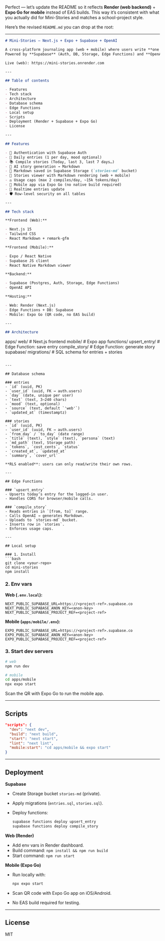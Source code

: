 Perfect — let’s update the README so it reflects **Render (web backend)** + **Expo Go for mobile** instead of EAS builds. This way it’s consistent with what you actually did for Mini-Stories and matches a school-project style.

Here’s the revised `README.md` you can drop at the root:

---

```markdown
# Mini-Stories — Next.js + Expo + Supabase + OpenAI

A cross-platform journaling app (web + mobile) where users write **one sentence a day** and later compile them into **AI-generated stories**.  
Powered by **Supabase** (Auth, DB, Storage, Edge Functions) and **OpenAI** for story generation.

Live (web): https://mini-stories.onrender.com

---

## Table of contents

- Features
- Tech stack
- Architecture
- Database schema
- Edge Functions
- Local setup
- Scripts
- Deployment (Render + Supabase + Expo Go)
- License

---

## Features

- 🔑 Authentication with Supabase Auth
- 📝 Daily entries (1 per day, mood optional)
- 📚 Compile stories (Today, last 3, last 7 days…)
- 🤖 AI story generation → Markdown
- 📂 Markdown saved in Supabase Storage (`stories-md` bucket)
- 📖 Stories viewer with Markdown rendering (web + mobile)
- ⚖️ Usage caps (max 2 compiles/day, ~15k tokens/day)
- 📱 Mobile app via Expo Go (no native build required)
- 🔄 Realtime entries update
- 🛡️ Row-level security on all tables

---

## Tech stack

**Frontend (Web):**

- Next.js 15
- Tailwind CSS
- React Markdown + remark-gfm

**Frontend (Mobile):**

- Expo / React Native
- Supabase JS client
- React Native Markdown viewer

**Backend:**

- Supabase (Postgres, Auth, Storage, Edge Functions)
- OpenAI API

**Hosting:**

- Web: Render (Next.js)
- Edge Functions + DB: Supabase
- Mobile: Expo Go (QR code, no EAS build)

---

## Architecture
```

apps/
web/ # Next.js frontend
mobile/ # Expo app
functions/
upsert_entry/ # Edge Function: save entry
compile_story/ # Edge Function: generate story
supabase/
migrations/ # SQL schema for entries + stories

````

---

## Database schema

### entries
- `id` (uuid, PK)
- `user_id` (uuid, FK → auth.users)
- `day` (date, unique per user)
- `text` (text, 3–240 chars)
- `mood` (text, optional)
- `source` (text, default `'web'`)
- `updated_at` (timestamptz)

### stories
- `id` (uuid, PK)
- `user_id` (uuid, FK → auth.users)
- `from_day` / `to_day` (date range)
- `title` (text), `style` (text), `persona` (text)
- `md_path` (text, Storage path)
- `tokens`, `cost_cents`, `status`
- `created_at`, `updated_at`
- `summary`, `cover_url`

**RLS enabled**: users can only read/write their own rows.

---

## Edge Functions

### `upsert_entry`
- Upserts today’s entry for the logged-in user.
- Handles CORS for browser/mobile calls.

### `compile_story`
- Reads entries in `[from, to]` range.
- Calls OpenAI → generates Markdown.
- Uploads to `stories-md` bucket.
- Inserts row in `stories`.
- Enforces usage caps.

---

## Local setup

### 1. Install
```bash
git clone <your-repo>
cd mini-stories
npm install
````

### 2. Env vars

**Web (`.env.local`):**

```
NEXT_PUBLIC_SUPABASE_URL=https://<project-ref>.supabase.co
NEXT_PUBLIC_SUPABASE_ANON_KEY=<anon-key>
NEXT_PUBLIC_SUPABASE_PROJECT_REF=<project-ref>
```

**Mobile (`apps/mobile/.env`):**

```
EXPO_PUBLIC_SUPABASE_URL=https://<project-ref>.supabase.co
EXPO_PUBLIC_SUPABASE_ANON_KEY=<anon-key>
EXPO_PUBLIC_SUPABASE_PROJECT_REF=<project-ref>
```

### 3. Start dev servers

```bash
# web
npm run dev

# mobile
cd apps/mobile
npx expo start
```

Scan the QR with Expo Go to run the mobile app.

---

## Scripts

```json
"scripts": {
  "dev": "next dev",
  "build": "next build",
  "start": "next start",
  "lint": "next lint",
  "mobile:start": "cd apps/mobile && expo start"
}
```

---

## Deployment

**Supabase**

- Create Storage bucket `stories-md` (private).
- Apply migrations (`entries.sql`, `stories.sql`).
- Deploy functions:

  ```bash
  supabase functions deploy upsert_entry
  supabase functions deploy compile_story
  ```

**Web (Render)**

- Add env vars in Render dashboard.
- Build command: `npm install && npm run build`
- Start command: `npm run start`

**Mobile (Expo Go)**

- Run locally with:

  ```bash
  npx expo start
  ```

- Scan QR code with Expo Go app on iOS/Android.
- No EAS build required for testing.

---

## License

MIT
